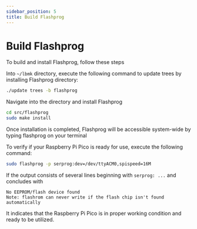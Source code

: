 ```yaml
---
sidebar_position: 5
title: Build Flashprog
---
```


# Build Flashprog

To build and install Flashprog, follow these steps

Into `~/lbmk` directory, execute the following command to update trees by installing Flashprog directory:

```bash
./update trees -b flashprog

```
Navigate into the directory and install Flashprog

```bash
cd src/flashprog
sudo make install
```

Once installation is completed, Flashprog will be accessible system-wide by typing flashprog on your terminal

To verify if your Raspberry Pi Pico is ready for use, execute the following command:

```bash
sudo flashprog -p serprog:dev=/dev/ttyACM0,spispeed=16M
```

If the output consists of several lines beginning with `serprog: ...` and concludes with

```text
No EEPROM/flash device found
Note: flashrom can never write if the flash chip isn't found automatically
```

It indicates that the Raspberry Pi Pico is in proper working condition and ready to be utilized.